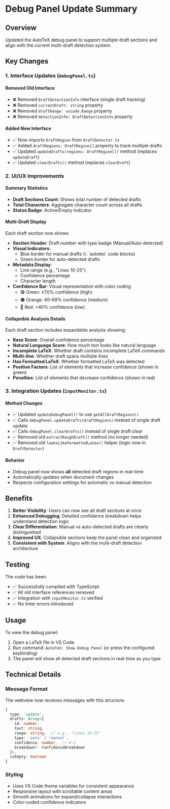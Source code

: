 # Debug Panel Update Summary

## Overview
Updated the AutoTeX debug panel to support multiple draft sections and align with the current multi-draft detection system.

## Key Changes

### 1. Interface Updates (`debugPanel.ts`)

#### Removed Old Interface
- ❌ Removed `DraftDetectionInfo` interface (single draft tracking)
- ❌ Removed `currentDraft: string` property
- ❌ Removed `draftRange: vscode.Range` property
- ❌ Removed `detectionInfo: DraftDetectionInfo` property

#### Added New Interface
- ✅ Now imports `DraftRegion` from `draftDetector.ts`
- ✅ Added `draftRegions: DraftRegion[]` property to track multiple drafts
- ✅ Updated `updateDrafts(regions: DraftRegion[])` method (replaces `updateDraft`)
- ✅ Updated `clearDrafts()` method (replaces `clearDraft`)

### 2. UI/UX Improvements

#### Summary Statistics
- **Draft Sections Count**: Shows total number of detected drafts
- **Total Characters**: Aggregate character count across all drafts
- **Status Badge**: Active/Empty indicator

#### Multi-Draft Display
Each draft section now shows:
- **Section Header**: Draft number with type badge (Manual/Auto-detected)
- **Visual Indicators**: 
  - Blue border for manual drafts (`\`\`\`autotex` code blocks)
  - Green border for auto-detected drafts
- **Metadata Display**:
  - Line range (e.g., "Lines 10-25")
  - Confidence percentage
  - Character length
- **Confidence Bar**: Visual representation with color coding
  - 🟢 Green: ≥70% confidence (high)
  - 🟠 Orange: 40-69% confidence (medium)
  - 🔴 Red: <40% confidence (low)

#### Collapsible Analysis Details
Each draft section includes expandable analysis showing:
- **Base Score**: Overall confidence percentage
- **Natural Language Score**: How much text looks like natural language
- **Incomplete LaTeX**: Whether draft contains incomplete LaTeX commands
- **Multi-line**: Whether draft spans multiple lines
- **Has Formatted LaTeX**: Whether formatted LaTeX was detected
- **Positive Factors**: List of elements that increase confidence (shown in green)
- **Penalties**: List of elements that decrease confidence (shown in red)

### 3. Integration Updates (`inputMonitor.ts`)

#### Method Changes
- ✅ Updated `updateDebugPanel()` to use `getAllDraftRegions()`
- ✅ Calls `debugPanel.updateDrafts(draftRegions)` instead of single draft update
- ✅ Calls `debugPanel.clearDrafts()` instead of single draft clear
- ✅ Removed old `extractRoughDraft()` method (no longer needed)
- ✅ Removed old `looksLikeFormattedLatex()` helper (logic now in `DraftDetector`)

#### Behavior
- Debug panel now shows **all** detected draft regions in real-time
- Automatically updates when document changes
- Respects configuration settings for automatic vs manual detection

## Benefits

1. **Better Visibility**: Users can now see all draft sections at once
2. **Enhanced Debugging**: Detailed confidence breakdown helps understand detection logic
3. **Clear Differentiation**: Manual vs auto-detected drafts are clearly distinguished
4. **Improved UX**: Collapsible sections keep the panel clean and organized
5. **Consistent with System**: Aligns with the multi-draft detection architecture

## Testing

The code has been:
- ✅ Successfully compiled with TypeScript
- ✅ All old interface references removed
- ✅ Integration with `inputMonitor.ts` verified
- ✅ No linter errors introduced

## Usage

To view the debug panel:
1. Open a LaTeX file in VS Code
2. Run command: `AutoTeX: Show Debug Panel` (or press the configured keybinding)
3. The panel will show all detected draft sections in real-time as you type

## Technical Details

### Message Format
The webview now receives messages with this structure:
```typescript
{
  type: 'update',
  drafts: Array<{
    id: number,
    text: string,
    range: string,  // e.g., "Lines 10-25"
    type: 'auto' | 'manual',
    confidence: number,  // 0-1
    breakdown?: ConfidenceBreakdown
  }>,
  isEmpty: boolean
}
```

### Styling
- Uses VS Code theme variables for consistent appearance
- Responsive layout with scrollable content areas
- Smooth animations for expand/collapse interactions
- Color-coded confidence indicators

